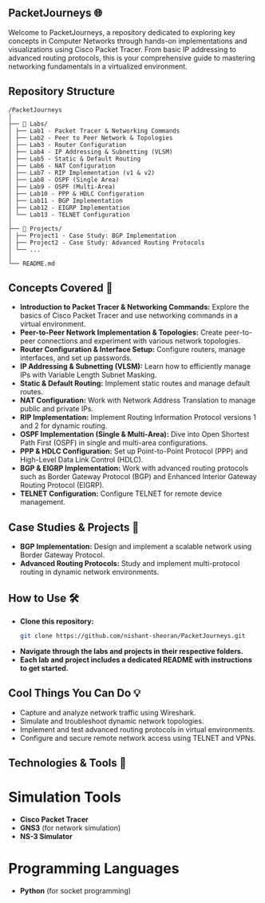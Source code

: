 ## PacketJourneys 🌐

Welcome to PacketJourneys, a repository dedicated to exploring key concepts in Computer Networks through hands-on implementations and visualizations using Cisco Packet Tracer. From basic IP addressing to advanced routing protocols, this is your comprehensive guide to mastering networking fundamentals in a virtualized environment.

## Repository Structure
```
/PacketJourneys
│
├── 📁 Labs/
│ ├── Lab1 - Packet Tracer & Networking Commands
│ ├── Lab2 - Peer to Peer Network & Topologies
│ ├── Lab3 - Router Configuration
│ ├── Lab4 - IP Addressing & Subnetting (VLSM)
│ ├── Lab5 - Static & Default Routing
│ ├── Lab6 - NAT Configuration
│ ├── Lab7 - RIP Implementation (v1 & v2)
│ ├── Lab8 - OSPF (Single Area)
│ ├── Lab9 - OSPF (Multi-Area)
│ ├── Lab10 - PPP & HDLC Configuration
│ ├── Lab11 - BGP Implementation
│ ├── Lab12 - EIGRP Implementation
│ └── Lab13 - TELNET Configuration
│
├── 📁 Projects/
│ ├── Project1 - Case Study: BGP Implementation
│ ├── Project2 - Case Study: Advanced Routing Protocols
│ └── ...
│
└── README.md
```

## Concepts Covered 🔬

- **Introduction to Packet Tracer & Networking Commands:** Explore the basics of Cisco Packet Tracer and use networking commands in a virtual environment.
- **Peer-to-Peer Network Implementation & Topologies:** Create peer-to-peer connections and experiment with various network topologies.
- **Router Configuration & Interface Setup:** Configure routers, manage interfaces, and set up passwords.
- **IP Addressing & Subnetting (VLSM):** Learn how to efficiently manage IPs with Variable Length Subnet Masking.
- **Static & Default Routing:** Implement static routes and manage default routes.
- **NAT Configuration:** Work with Network Address Translation to manage public and private IPs.
- **RIP Implementation:** Implement Routing Information Protocol versions 1 and 2 for dynamic routing.
- **OSPF Implementation (Single & Multi-Area):** Dive into Open Shortest Path First (OSPF) in single and multi-area configurations.
- **PPP & HDLC Configuration:** Set up Point-to-Point Protocol (PPP) and High-Level Data Link Control (HDLC).
- **BGP & EIGRP Implementation:** Work with advanced routing protocols such as Border Gateway Protocol (BGP) and Enhanced Interior Gateway Routing Protocol (EIGRP).
- **TELNET Configuration:** Configure TELNET for remote device management.


## Case Studies & Projects 🚀
- **BGP Implementation:** Design and implement a scalable network using Border Gateway Protocol.
- **Advanced Routing Protocols:** Study and implement multi-protocol routing in dynamic network environments.


## How to Use 🛠
- **Clone this repository:**
   ```bash
   git clone https://github.com/nishant-sheoran/PacketJourneys.git
- **Navigate through the labs and projects in their respective folders.**
- **Each lab and project includes a dedicated README with instructions to get started.**


## Cool Things You Can Do 💡
- Capture and analyze network traffic using Wireshark.
- Simulate and troubleshoot dynamic network topologies.
- Implement and test advanced routing protocols in virtual environments.
- Configure and secure remote network access using TELNET and VPNs.


## Technologies & Tools 🔧
# Simulation Tools
- **Cisco Packet Tracer**
- **GNS3** (for network simulation)
- **NS-3 Simulator**

# Programming Languages
- **Python** (for socket programming)


